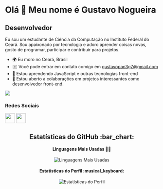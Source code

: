 Olá 👋 Meu nome é Gustavo Nogueira
==================================

Desenvolvedor
-------------

Eu sou um estudante de Ciência da Computação no Instituto Federal do Ceará. Sou apaixonado por tecnologia e adoro aprender coisas novas, gosto de programar, participar e contribuir para projetos.

* 🌍  Eu moro no Ceará, Brasil
* ✉️ Você pode entrar em contato comigo em [gustavopan3g7@gmail.com](mailto:gustavopan3g7@gmail.com)
* 🧠 Estou aprendendo JavaScript e outras tecnologias front-end
* 🤝  Estou aberto a colaborações em projetos interessantes como desenvolvedor front-end.

<a href="https://www.github.com/gustavo-nog" target="_blank" rel="noreferrer"><img
src="https://img.shields.io/github/followers/gustavo-nog?logo=github&style=for-the-badge&color=0891b2&labelColor=1c1917" /></a>

### Redes Sociais

<p align="left"> 
  <a href="https://www.github.com/gustavo-nog" target="_blank" rel="noreferrer"><img src="https://raw.githubusercontent.com/danielcranney/readme-generator/main/public/icons/socials/github.svg" width="32" height="32" /></a>
  <a href="https://www.linkedin.com/in/gustavo-alves-nogueira/" target="_blank" rel="noreferrer"><img src="https://raw.githubusercontent.com/danielcranney/readme-generator/main/public/icons/socials/linkedin.svg" width="32" height="32" /></a>
</p>

<h2 align="center">Estatísticas do GitHub :bar_chart:</h2>

<h4 align="center">Linguagens Mais Usadas 👨‍💻</h4>

<p align="center">
  <img src="https://github-readme-stats.vercel.app/api/top-langs/?username=gustavo-nog&layout=compact&theme=dark" alt="Linguagens Mais Usadas" />
</p>

<h4 align="center">Estatísticas do Perfil :musical_keyboard:</h4>

<p align="center">
  <img src="https://github-readme-stats.vercel.app/api?username=gustavo-nog&show_icons=true&theme=dark" alt="Estatísticas do Perfil" />
</p>
